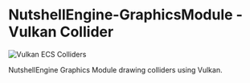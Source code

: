 # NutshellEngine-GraphicsModule - Vulkan Collider
![Vulkan ECS Colliders](https://i.imgur.com/Zdlfmmt.png)

NutshellEngine Graphics Module drawing colliders using Vulkan.
